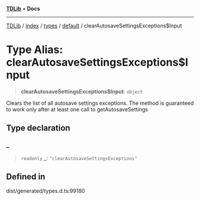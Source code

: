 [**TDLib**](../../../../../../README.md) • **Docs**

***

[TDLib](../../../../../../modules.md) / [index](../../../../../README.md) / [types](../../../README.md) / [default](../README.md) / clearAutosaveSettingsExceptions$Input

# Type Alias: clearAutosaveSettingsExceptions$Input

> **clearAutosaveSettingsExceptions$Input**: `object`

Clears the list of all autosave settings exceptions. The method is guaranteed to work only after at least one call to getAutosaveSettings

## Type declaration

### \_

> `readonly` **\_**: `"clearAutosaveSettingsExceptions"`

## Defined in

dist/generated/types.d.ts:99180

